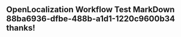 <properties
ms.topic="hero-topic"
ms.test1="hero-topic"
ms.test2="test"/>

## OpenLocalization Workflow Test MarkDown 88ba6936-dfbe-488b-a1d1-1220c9600b34 thanks!
